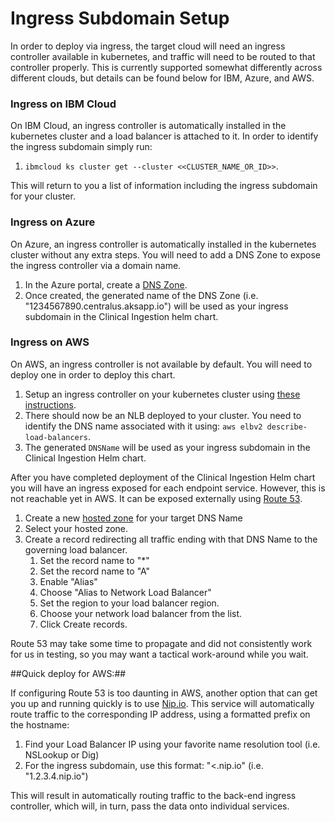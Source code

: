 # Ingress Subdomain Setup

In order to deploy via ingress, the target cloud will need an ingress controller available in kubernetes, and traffic will need to be routed to that controller properly.  This is currently supported somewhat differently across different clouds, but details can be found below for IBM, Azure, and AWS.


### Ingress on IBM Cloud

On IBM Cloud, an ingress controller is automatically installed in the kubernetes cluster and a load balancer is attached to it.  In order to identify the ingress subdomain simply run:

1. `ibmcloud ks cluster get --cluster <<CLUSTER_NAME_OR_ID>>`.

This will return to you a list of information including the ingress subdomain for your cluster.

### Ingress on Azure

On Azure, an ingress controller is automatically installed in the kubernetes cluster without any extra steps. You will need to add a DNS Zone to expose the ingress controller via a domain name.

1. In the Azure portal, create a [DNS Zone](http://portal.azure.com/#create/Microsoft.DnsZone).
1. Once created, the generated name of the DNS Zone (i.e. "1234567890.centralus.aksapp.io") will be used as your ingress subdomain in the Clinical Ingestion helm chart.

### Ingress on AWS

On AWS, an ingress controller is not available by default. You will need to deploy one in order to deploy this chart.

1. Setup an ingress controller on your kubernetes cluster using [these instructions](https://aws.amazon.com/blogs/opensource/network-load-balancer-nginx-ingress-controller-eks).
1. There should now be an NLB deployed to your cluster. You need to identify the DNS name associated with it using: `aws elbv2 describe-load-balancers`.
1. The generated `DNSName` will be used as your ingress subdomain in the Clinical Ingestion Helm chart.

After you have completed deployment of the Clinical Ingestion Helm chart you will have an ingress exposed for each endpoint service.  However, this is not reachable yet in AWS.  It can be exposed externally using [Route 53](https://console.aws.amazon.com/route53).  

1. Create a new [hosted zone](https://console.aws.amazon.com/route53/v2/hostedzones) for your target DNS Name
1. Select your hosted zone.
1. Create a record redirecting all traffic ending with that DNS Name to the governing load balancer.
    1. Set the record name to "*"
    1. Set the record name to "A"
    1. Enable "Alias"
    1. Choose "Alias to Network Load Balancer"
    1. Set the region to your load balancer region.
    1. Choose your network load balancer from the list.
    1. Click Create records.

Route 53 may take some time to propagate and did not consistently work for us in testing, so you may want a tactical work-around while you wait.

##Quick deploy for AWS:##

If configuring Route 53 is too daunting in AWS, another option that can get you up and running quickly is to use [Nip.io](https://nip.io/).  This service will automatically route traffic to the corresponding IP address, using a formatted prefix on the hostname:

1. Find your Load Balancer IP using your favorite name resolution tool (i.e. NSLookup or Dig)
2. For the ingress subdomain, use this format: "<<IP>.nip.io" (i.e. "1.2.3.4.nip.io")

This will result in automatically routing traffic to the back-end ingress controller, which will, in turn, pass the data onto individual services.

